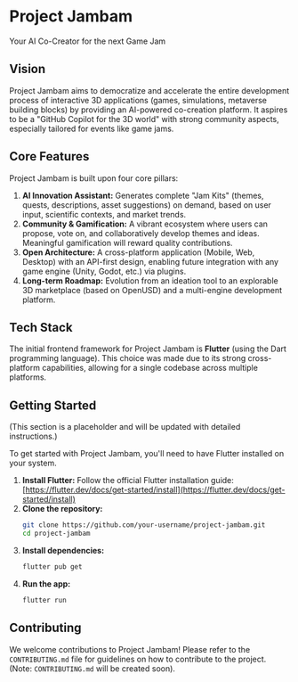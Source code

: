 # Project Jambam

Your AI Co-Creator for the next Game Jam

## Vision

Project Jambam aims to democratize and accelerate the entire development process of interactive 3D applications (games, simulations, metaverse building blocks) by providing an AI-powered co-creation platform. It aspires to be a "GitHub Copilot for the 3D world" with strong community aspects, especially tailored for events like game jams.

## Core Features

Project Jambam is built upon four core pillars:

1.  **AI Innovation Assistant:** Generates complete "Jam Kits" (themes, quests, descriptions, asset suggestions) on demand, based on user input, scientific contexts, and market trends.
2.  **Community & Gamification:** A vibrant ecosystem where users can propose, vote on, and collaboratively develop themes and ideas. Meaningful gamification will reward quality contributions.
3.  **Open Architecture:** A cross-platform application (Mobile, Web, Desktop) with an API-first design, enabling future integration with any game engine (Unity, Godot, etc.) via plugins.
4.  **Long-term Roadmap:** Evolution from an ideation tool to an explorable 3D marketplace (based on OpenUSD) and a multi-engine development platform.

## Tech Stack

The initial frontend framework for Project Jambam is **Flutter** (using the Dart programming language). This choice was made due to its strong cross-platform capabilities, allowing for a single codebase across multiple platforms.

## Getting Started

(This section is a placeholder and will be updated with detailed instructions.)

To get started with Project Jambam, you'll need to have Flutter installed on your system.

1.  **Install Flutter:** Follow the official Flutter installation guide: [https://flutter.dev/docs/get-started/install](https://flutter.dev/docs/get-started/install)
2.  **Clone the repository:**
    ```bash
    git clone https://github.com/your-username/project-jambam.git
    cd project-jambam
    ```
3.  **Install dependencies:**
    ```bash
    flutter pub get
    ```
4.  **Run the app:**
    ```bash
    flutter run
    ```

## Contributing

We welcome contributions to Project Jambam! Please refer to the `CONTRIBUTING.md` file for guidelines on how to contribute to the project. (Note: `CONTRIBUTING.md` will be created soon).
